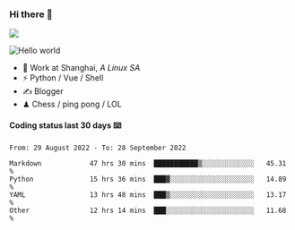 ### Hi there 👋
![](https://komarev.com/ghpvc/?username=Xuhandsome)


<img src="https://github-readme-stats.vercel.app/api?username=XuHandsome&show_icons=true&theme=merko" alt="Hello world">

<br/>

- 🍻  Work at Shanghai, _A Linux SA_
- ⚡  Python / Vue / Shell
- ✍️  Blogger
- ♟  Chess / ping pong / LOL

#### Coding status last 30 days ⌨️

<!--START_SECTION:waka-->

```text
From: 29 August 2022 - To: 28 September 2022

Markdown            47 hrs 30 mins  ███████████▒░░░░░░░░░░░░░   45.31 %
Python              15 hrs 36 mins  ███▓░░░░░░░░░░░░░░░░░░░░░   14.89 %
YAML                13 hrs 48 mins  ███▒░░░░░░░░░░░░░░░░░░░░░   13.17 %
Other               12 hrs 14 mins  ███░░░░░░░░░░░░░░░░░░░░░░   11.68 %
```

<!--END_SECTION:waka-->
